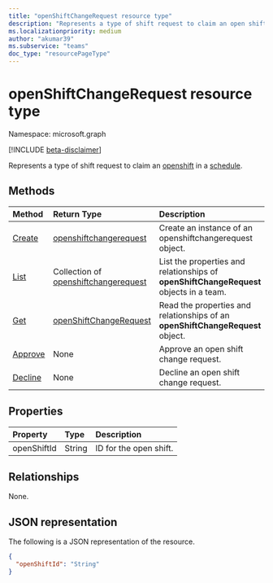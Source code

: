 ```yaml
---
title: "openShiftChangeRequest resource type"
description: "Represents a type of shift request to claim an open shift in a schedule."
ms.localizationpriority: medium
author: "akumar39"
ms.subservice: "teams"
doc_type: "resourcePageType"
---
```


# openShiftChangeRequest resource type

Namespace: microsoft.graph

[!INCLUDE [beta-disclaimer](../../includes/beta-disclaimer.md)]

Represents a type of shift request to claim an [openshift](../resources/openshift.md) in a [schedule](../resources/schedule.md).

## Methods

| Method       | Return Type | Description |
|:-------------|:------------|:------------|
| [Create](../api/openshiftchangerequest-post.md) | [openshiftchangerequest](openshiftchangerequest.md) | Create an instance of an openshiftchangerequest object. |
| [List](../api/openshiftchangerequest-list.md) | Collection of [openshiftchangerequest](openshiftchangerequest.md) | List the properties and relationships of **openShiftChangeRequest** objects in a team. |
| [Get](../api/openshiftchangerequest-get.md) | [openShiftChangeRequest](openshiftchangerequest.md) | Read the properties and relationships of an **openShiftChangeRequest** object. |
|[Approve](../api/openshiftchangerequest-approve.md)|None|Approve an open shift change request.|
|[Decline](../api/openshiftchangerequest-decline.md)|None| Decline an open shift change request.|

## Properties

| Property     | Type        | Description |
|:-------------|:------------|:------------|
|openShiftId|String| ID for the open shift.|

## Relationships

None.

## JSON representation

The following is a JSON representation of the resource.

<!-- {
  "blockType": "resource",
  "optionalProperties": [

  ],
  "@odata.type": "microsoft.graph.openShiftChangeRequest"
}-->

```json
{
  "openShiftId": "String"
}
```

<!-- uuid: 16cd6b66-4b1a-43a1-adaf-3a886856ed98
2019-02-04 14:57:30 UTC -->
<!-- {
  "type": "#page.annotation",
  "description": "openShiftChangeRequest resource",
  "keywords": "",
  "section": "documentation",
  "tocPath": ""
}-->



